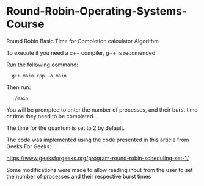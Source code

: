 # Round-Robin-Operating-Systems-Course
Round Robin Basic Time for Completion calculator Algorithm

To execute it you need a c++ compiler, g++ is recomended

Run the following command:

      g++ main.cpp -o main
  
Then run:

      ./main

You will be prompted to enter the number of processes, and their burst time or time they need to be completed.

The time for the quantum is set to 2 by default.

The code was implemented using the code presented in this article from Geeks For Geeks:

https://www.geeksforgeeks.org/program-round-robin-scheduling-set-1/

Some modifications were made to allow reading input from the user to set the number of processes and their respective burst times
